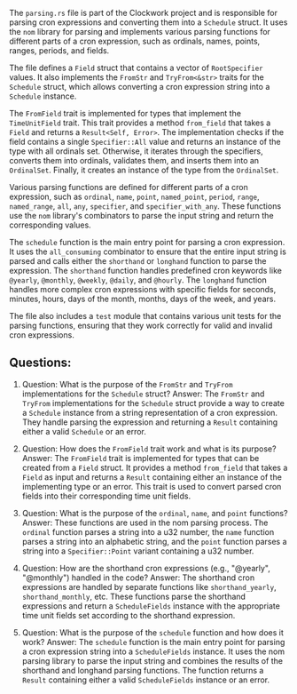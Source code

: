 The `parsing.rs` file is part of the Clockwork project and is responsible for parsing cron expressions and converting them into a `Schedule` struct. It uses the `nom` library for parsing and implements various parsing functions for different parts of a cron expression, such as ordinals, names, points, ranges, periods, and fields.

The file defines a `Field` struct that contains a vector of `RootSpecifier` values. It also implements the `FromStr` and `TryFrom<&str>` traits for the `Schedule` struct, which allows converting a cron expression string into a `Schedule` instance.

The `FromField` trait is implemented for types that implement the `TimeUnitField` trait. This trait provides a method `from_field` that takes a `Field` and returns a `Result<Self, Error>`. The implementation checks if the field contains a single `Specifier::All` value and returns an instance of the type with all ordinals set. Otherwise, it iterates through the specifiers, converts them into ordinals, validates them, and inserts them into an `OrdinalSet`. Finally, it creates an instance of the type from the `OrdinalSet`.

Various parsing functions are defined for different parts of a cron expression, such as `ordinal`, `name`, `point`, `named_point`, `period`, `range`, `named_range`, `all`, `any`, `specifier`, and `specifier_with_any`. These functions use the `nom` library's combinators to parse the input string and return the corresponding values.

The `schedule` function is the main entry point for parsing a cron expression. It uses the `all_consuming` combinator to ensure that the entire input string is parsed and calls either the `shorthand` or `longhand` function to parse the expression. The `shorthand` function handles predefined cron keywords like `@yearly`, `@monthly`, `@weekly`, `@daily`, and `@hourly`. The `longhand` function handles more complex cron expressions with specific fields for seconds, minutes, hours, days of the month, months, days of the week, and years.

The file also includes a `test` module that contains various unit tests for the parsing functions, ensuring that they work correctly for valid and invalid cron expressions.
## Questions: 
 1. Question: What is the purpose of the `FromStr` and `TryFrom` implementations for the `Schedule` struct?
   Answer: The `FromStr` and `TryFrom` implementations for the `Schedule` struct provide a way to create a `Schedule` instance from a string representation of a cron expression. They handle parsing the expression and returning a `Result` containing either a valid `Schedule` or an error.

2. Question: How does the `FromField` trait work and what is its purpose?
   Answer: The `FromField` trait is implemented for types that can be created from a `Field` struct. It provides a method `from_field` that takes a `Field` as input and returns a `Result` containing either an instance of the implementing type or an error. This trait is used to convert parsed cron fields into their corresponding time unit fields.

3. Question: What is the purpose of the `ordinal`, `name`, and `point` functions?
   Answer: These functions are used in the nom parsing process. The `ordinal` function parses a string into a u32 number, the `name` function parses a string into an alphabetic string, and the `point` function parses a string into a `Specifier::Point` variant containing a u32 number.

4. Question: How are the shorthand cron expressions (e.g., "@yearly", "@monthly") handled in the code?
   Answer: The shorthand cron expressions are handled by separate functions like `shorthand_yearly`, `shorthand_monthly`, etc. These functions parse the shorthand expressions and return a `ScheduleFields` instance with the appropriate time unit fields set according to the shorthand expression.

5. Question: What is the purpose of the `schedule` function and how does it work?
   Answer: The `schedule` function is the main entry point for parsing a cron expression string into a `ScheduleFields` instance. It uses the nom parsing library to parse the input string and combines the results of the shorthand and longhand parsing functions. The function returns a `Result` containing either a valid `ScheduleFields` instance or an error.
    